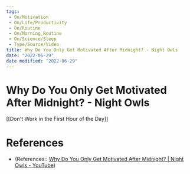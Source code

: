 ```yaml
---
tags:
 - On/Motivation
 - On/Life/Productivity
 - On/Routine
 - On/Morning_Routine
 - On/Science/Sleep
 - Type/Source/Video
title: Why Do You Only Get Motivated After Midnight? - Night Owls
date: "2022-06-29"
date modified: "2022-06-29"
---
```


# Why Do You Only Get Motivated After Midnight? - Night Owls
[[Don't Work in the First Hour of the Day]]

# References
- (References:: [Why Do You Only Get Motivated After Midnight? | Night Owls - YouTube](https://www.youtube.com/watch?v=jiIhOgpOWcA))
